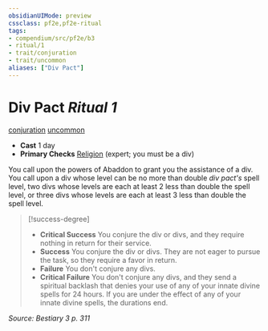 ```yaml
---
obsidianUIMode: preview
cssclass: pf2e,pf2e-ritual
tags:
- compendium/src/pf2e/b3
- ritual/1
- trait/conjuration
- trait/uncommon
aliases: ["Div Pact"]
---
```

# Div Pact *Ritual 1*  
[conjuration](../../../Rules/traits/conjuration.md)  [uncommon](../../../Rules/traits/uncommon.md)  

- **Cast** 1 day
- **Primary Checks** [Religion](../../skills.md#Religion) (expert; you must be a div)

You call upon the powers of Abaddon to grant you the assistance of a div. You call upon a div whose level can be no more than double _div pact's_ spell level, two divs whose levels are each at least 2 less than double the spell level, or three divs whose levels are each at least 3 less than double the spell level.

> [!success-degree] 
> - **Critical Success** You conjure the div or divs, and they require nothing in return for their service.
> - **Success** You conjure the div or divs. They are not eager to pursue the task, so they require a favor in return.
> - **Failure** You don't conjure any divs.
> - **Critical Failure** You don't conjure any divs, and they send a spiritual backlash that denies your use of any of your innate divine spells for 24 hours. If you are under the effect of any of your innate divine spells, the durations end.

*Source: Bestiary 3 p. 311*